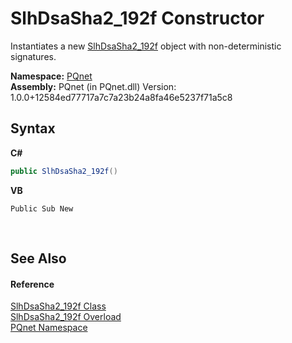 # SlhDsaSha2_192f Constructor 
 

Instantiates a new <a href="eec4cf39-ff4f-6cc7-f3bc-51695139eae3.md">SlhDsaSha2_192f</a> object with non-deterministic signatures.

**Namespace:**&nbsp;<a href="fc4f881f-e121-9cf0-ed49-65bf6b5a005d.md">PQnet</a><br />**Assembly:**&nbsp;PQnet (in PQnet.dll) Version: 1.0.0+12584ed77717a7c7a23b24a8fa46e5237f71a5c8

## Syntax

**C#**<br />
``` C#
public SlhDsaSha2_192f()
```

**VB**<br />
``` VB
Public Sub New
```

<br />

## See Also


#### Reference
<a href="eec4cf39-ff4f-6cc7-f3bc-51695139eae3.md">SlhDsaSha2_192f Class</a><br /><a href="2c3119f7-d61a-fc6f-82eb-0bf48dd18c5a.md">SlhDsaSha2_192f Overload</a><br /><a href="fc4f881f-e121-9cf0-ed49-65bf6b5a005d.md">PQnet Namespace</a><br />